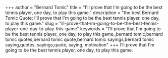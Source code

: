 +++
author = "Bernard Tomic"
title = "I'll prove that I'm going to be the best tennis player, one day, to play this game."
description = "the best Bernard Tomic Quote: I'll prove that I'm going to be the best tennis player, one day, to play this game."
slug = "ill-prove-that-im-going-to-be-the-best-tennis-player-one-day-to-play-this-game"
keywords = "I'll prove that I'm going to be the best tennis player, one day, to play this game.,bernard tomic,bernard tomic quotes,bernard tomic quote,bernard tomic sayings,bernard tomic saying,quotes, sayings,quote, saying, motivation"
+++
I'll prove that I'm going to be the best tennis player, one day, to play this game.
